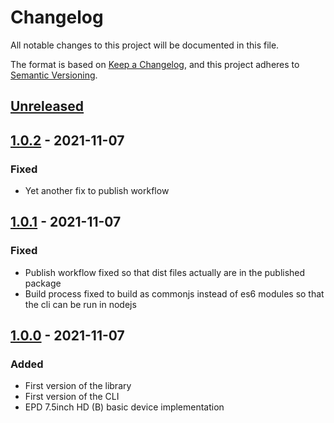 # Changelog

All notable changes to this project will be documented in this file.

The format is based on [Keep a Changelog](https://keepachangelog.com/en/1.0.0/),
and this project adheres to [Semantic Versioning](https://semver.org/spec/v2.0.0.html).

## [Unreleased]

## [1.0.2] - 2021-11-07

### Fixed

- Yet another fix to publish workflow

## [1.0.1] - 2021-11-07

### Fixed

- Publish workflow fixed so that dist files actually are in the published package
- Build process fixed to build as commonjs instead of es6 modules so that the cli can be run in nodejs

## [1.0.0] - 2021-11-07

### Added

- First version of the library
- First version of the CLI
- EPD 7.5inch HD (B) basic device implementation

[unreleased]: https://github.com/ziacik/ws-paper/compare/v1.0.2...HEAD
[1.0.2]: https://github.com/ziacik/ws-paper/compare/v1.0.1...v1.0.2
[1.0.1]: https://github.com/ziacik/ws-paper/compare/v1.0.0...v1.0.1
[1.0.0]: https://github.com/ziacik/ws-paper/releases/tag/v1.0.0

